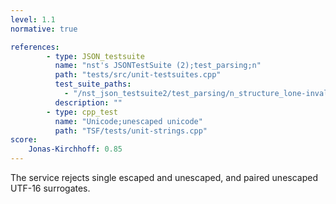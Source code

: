 ```yaml
---
level: 1.1
normative: true

references:
        - type: JSON_testsuite
          name: "nst's JSONTestSuite (2);test_parsing;n"
          path: "tests/src/unit-testsuites.cpp"
          test_suite_paths:
            - "/nst_json_testsuite2/test_parsing/n_structure_lone-invalid-utf-8.json"
          description: ""
        - type: cpp_test
          name: "Unicode;unescaped unicode"
          path: "TSF/tests/unit-strings.cpp"
score:
    Jonas-Kirchhoff: 0.85
---
```


The service rejects single escaped and unescaped, and paired unescaped UTF-16 surrogates.